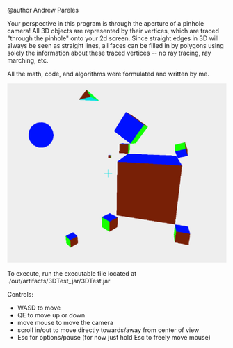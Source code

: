 @author Andrew Pareles

Your perspective in this program is through the aperture of a pinhole camera! All 3D objects are represented by their vertices, which are traced "through the pinhole" onto your 2d screen. Since straight edges in 3D will always be seen as straight lines, all faces can be filled in by polygons using solely the information about these traced vertices -- no ray tracing, ray marching, etc.

All the math, code, and algorithms were formulated and written by me.

![](demophoto.png)

To execute, run the executable file located at ./out/artifacts/3DTest_jar/3DTest.jar

Controls:
- WASD to move
- QE to move up or down
- move mouse to move the camera
- scroll in/out to move directly towards/away from center of view
- Esc for options/pause (for now just hold Esc to freely move mouse)

